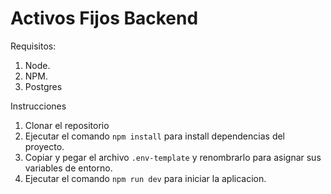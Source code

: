 # Activos Fijos Backend

Requisitos:
1. Node.
2. NPM.
3. Postgres

Instrucciones

1. Clonar el repositorio
2. Ejecutar el comando `npm install` para install dependencias del proyecto.
3. Copiar y pegar el archivo `.env-template` y renombrarlo para asignar sus variables de entorno.
4. Ejecutar el comando `npm run dev` para iniciar la aplicacion.